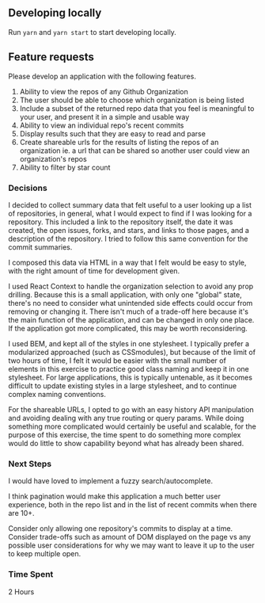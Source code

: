 ## Developing locally

Run `yarn` and `yarn start` to start developing locally.

## Feature requests
Please develop an application with the following features.

1. Ability to view the repos of any Github Organization 
2. The user should be able to choose which organization is being listed
3. Include a subset of the returned repo data that you feel is meaningful to your user, and present it in a simple and usable way
4. Ability to view an individual repo's recent commits
5. Display results such that they are easy to read and parse
6. Create shareable urls for the results of listing the repos of an organization ie. a url that can be shared so another user could view an organization's repos
7. Ability to filter by star count

### Decisions

I decided to collect summary data that felt useful to a user looking up a list of repositories, in general, what I would expect to find if I was looking for a repository. This included a link to the repository itself, the date it was created, the open issues, forks, and stars, and links to those pages, and a description of the repository. I tried to follow this same convention for the commit summaries.

I composed this data via HTML in a way that I felt would be easy to style, with the right amount of time for development given.

I used React Context to handle the organization selection to avoid any prop drilling. Because this is a small application, with only one "global" state, there's no need to consider what unintended side effects could occur from removing or changing it. There isn't much of a trade-off here because it's the main function of the application, and can be changed in only one place. If the application got more complicated, this may be worth reconsidering.

I used BEM, and kept all of the styles in one stylesheet. I typically prefer a modularized approached (such as CSSmodules), but because of the limit of two hours of time, I felt it would be easier with the small number of elements in this exercise to practice good class naming and keep it in one stylesheet. For large applications, this is typically untenable, as it becomes difficult to update existing styles in a large stylesheet, and to continue complex naming conventions. 

For the shareable URLs, I opted to go with an easy history API manipulation and avoiding dealing with any true routing or query params. While doing something more complicated would certainly be useful and scalable, for the purpose of this exercise, the time spent to do something more complex would do little to show capability beyond what has already been shared.

### Next Steps

I would have loved to implement a fuzzy search/autocomplete.

I think pagination would make this application a much better user experience, both in the repo list and in the list of recent commits when there are 10+.

Consider only allowing one repository's commits to display at a time. Consider trade-offs such as amount of DOM displayed on the page vs any possible user considerations for why we may want to leave it up to the user to keep multiple open.


### Time Spent

2 Hours